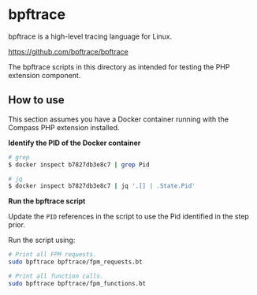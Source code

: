 bpftrace
========

bpftrace is a high-level tracing language for Linux.

https://github.com/bpftrace/bpftrace

The bpftrace scripts in this directory as intended for testing the PHP extension component.

## How to use

This section assumes you have a Docker container running with the Compass PHP extension installed.

**Identify the PID of the Docker container**

```bash
# grep
$ docker inspect b7827db3e8c7 | grep Pid

# jq
$ docker inspect b7827db3e8c7 | jq '.[] | .State.Pid' 
```

**Run the bpftrace script**

Update the `PID` references in the script to use the Pid identified in the step prior.

Run the script using:

```bash
# Print all FPM requests.
sudo bpftrace bpftrace/fpm_requests.bt

# Print all function calls.
sudo bpftrace bpftrace/fpm_functions.bt
```
